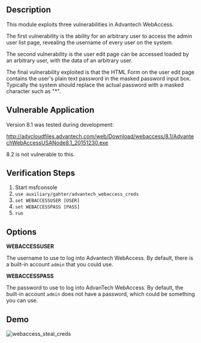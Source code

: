 ## Description

This module exploits three vulnerabilities in Advantech WebAccess.

The first vulnerability is the ability for an arbitrary user to access the admin user list page,
revealing the username of every user on the system.

The second vulnerability is the user edit page can be accessed loaded by an arbitrary user, with
the data of an arbitrary user.

The final vulnerability exploited is that the HTML Form on the user edit page contains the user's
plain text password in the masked password input box. Typically the system should replace the
actual password with a masked character such as "*".


## Vulnerable Application

Version 8.1 was tested during development:

http://advcloudfiles.advantech.com/web/Download/webaccess/8.1/AdvantechWebAccessUSANode8.1_20151230.exe

8.2 is not vulnerable to this.

## Verification Steps

1. Start msfconsole
2. ```use auxiliary/gahter/advantech_webaccess_creds```
3. ```set WEBACCESSUSER [USER]```
4. ```set WEBACCESSPASS [PASS]```
5. ```run```

## Options

**WEBACCESSUSER**

The username to use to log into Advantech WebAccess. By default, there is a built-in account
```admin``` that you could use.

**WEBACCESSPASS**

The password to use to log into AdvanTech WebAccess. By default, the built-in account ```admin```
does not have a password, which could be something you can use.


## Demo

![webaccess_steal_creds](https://cloud.githubusercontent.com/assets/1170914/22353246/34b2045e-e3e5-11e6-992c-f3ab9dcbe716.gif)
